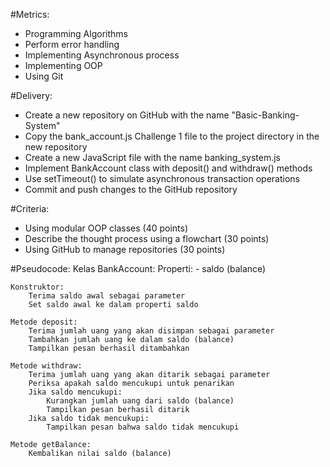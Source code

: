 #Metrics:
- Programming Algorithms
- Perform error handling
- Implementing Asynchronous process
- Implementing OOP
- Using Git

#Delivery:
- Create a new repository on GitHub with the name "Basic-Banking-System"
- Copy the bank_account.js Challenge 1 file to the project directory in the new repository
- Create a new JavaScript file with the name banking_system.js
- Implement BankAccount class with deposit() and withdraw() methods
- Use setTimeout() to simulate asynchronous transaction operations
- Commit and push changes to the GitHub repository

#Criteria:
- Using modular OOP classes (40 points)
- Describe the thought process using a flowchart (30 points)
- Using GitHub to manage repositories (30 points)

#Pseudocode:
Kelas BankAccount:
Properti: - saldo (balance)

    Konstruktor:
        Terima saldo awal sebagai parameter
        Set saldo awal ke dalam properti saldo

    Metode deposit:
        Terima jumlah uang yang akan disimpan sebagai parameter
        Tambahkan jumlah uang ke dalam saldo (balance)
        Tampilkan pesan berhasil ditambahkan

    Metode withdraw:
        Terima jumlah uang yang akan ditarik sebagai parameter
        Periksa apakah saldo mencukupi untuk penarikan
        Jika saldo mencukupi:
            Kurangkan jumlah uang dari saldo (balance)
            Tampilkan pesan berhasil ditarik
        Jika saldo tidak mencukupi:
            Tampilkan pesan bahwa saldo tidak mencukupi

    Metode getBalance:
        Kembalikan nilai saldo (balance)
